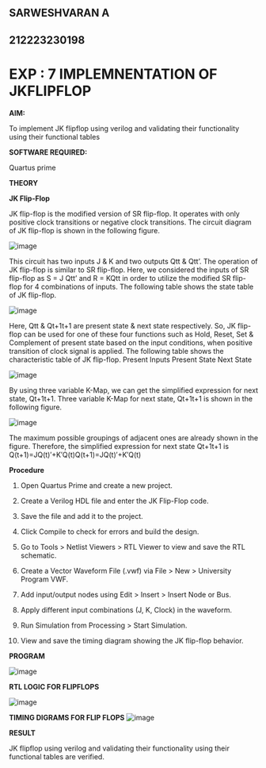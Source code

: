 ## SARWESHVARAN A
## 212223230198
# EXP : 7 IMPLEMNENTATION OF JKFLIPFLOP

**AIM:** 

To implement  JK flipflop using verilog and validating their functionality using their functional tables

**SOFTWARE REQUIRED:**

Quartus prime

**THEORY**

**JK Flip-Flop**

JK flip-flop is the modified version of SR flip-flop. It operates with only positive clock transitions or negative clock transitions. The circuit diagram of JK flip-flop is shown in the following figure.

![image](https://github.com/naavaneetha/JKFLIPFLOP-USING-IF-ELSE/assets/154305477/a649c30b-232b-4558-b188-fd6c09845180)


This circuit has two inputs J & K and two outputs Qtt & Qtt’. The operation of JK flip-flop is similar to SR flip-flop. Here, we considered the inputs of SR flip-flop as S = J Qtt’ and R = KQtt in order to utilize the modified SR flip-flop for 4 combinations of inputs. The following table shows the state table of JK flip-flop.

![image](https://github.com/naavaneetha/JKFLIPFLOP-USING-IF-ELSE/assets/154305477/c4360742-e8a8-4937-b089-c46c0433f9a3)

 
Here, Qtt & Qt+1t+1 are present state & next state respectively. So, JK flip-flop can be used for one of these four functions such as Hold, Reset, Set & Complement of present state based on the input conditions, when positive transition of clock signal is applied. The following table shows the characteristic table of JK flip-flop. Present Inputs Present State Next State
 
![image](https://github.com/naavaneetha/JKFLIPFLOP-USING-IF-ELSE/assets/154305477/6c275261-a6d5-4c37-a3a7-1e88ca11c4cd)

By using three variable K-Map, we can get the simplified expression for next state, Qt+1t+1. Three variable K-Map for next state, Qt+1t+1 is shown in the following figure.
 
![image](https://github.com/naavaneetha/JKFLIPFLOP-USING-IF-ELSE/assets/154305477/5174f41b-0ce0-4329-a372-6d1943ea6673)

The maximum possible groupings of adjacent ones are already shown in the figure. Therefore, the simplified expression for next state Qt+1t+1 is Q(t+1)=JQ(t)′+K′Q(t)Q(t+1)=JQ(t)′+K′Q(t)

**Procedure**

1. Open Quartus Prime and create a new project.

2. Create a Verilog HDL file and enter the JK Flip-Flop code.

3. Save the file and add it to the project.

4. Click Compile to check for errors and build the design.

5. Go to Tools > Netlist Viewers > RTL Viewer to view and save the RTL schematic.

6. Create a Vector Waveform File (.vwf) via File > New > University Program VWF.

7. Add input/output nodes using Edit > Insert > Insert Node or Bus.

8. Apply different input combinations (J, K, Clock) in the waveform.

9. Run Simulation from Processing > Start Simulation.

10. View and save the timing diagram showing the JK flip-flop behavior.

**PROGRAM**

![image](https://github.com/user-attachments/assets/2e96a52c-6dfa-4140-8d4f-1b4204cb510c)



**RTL LOGIC FOR FLIPFLOPS**

![image](https://github.com/user-attachments/assets/ca88e4c9-9092-473d-a42b-fac28d9726a8)


**TIMING DIGRAMS FOR FLIP FLOPS**
![image](https://github.com/user-attachments/assets/336dc845-6aad-433b-9c82-ce90d616eca1)



**RESULT**

JK flipflop using verilog and validating their functionality using their functional tables are verified.
